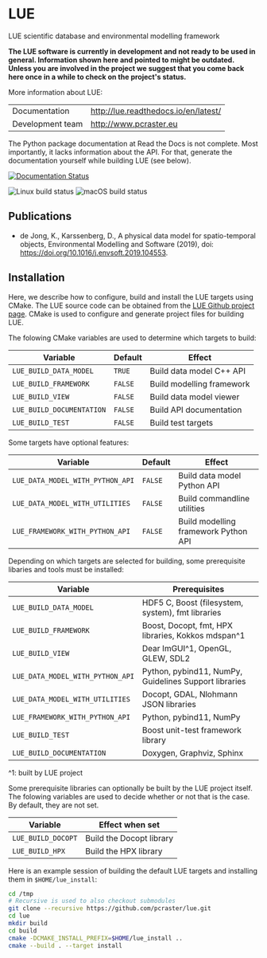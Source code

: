 # LUE
LUE scientific database and environmental modelling framework

**The LUE software is currently in development and not ready to be used
in general. Information shown here and pointed to might be
outdated. Unless you are involved in the project we suggest that you come
back here once in a while to check on the project's status.**


More information about LUE:

|                  |                                      |
| -----------------|--------------------------------------|
| Documentation    | http://lue.readthedocs.io/en/latest/ |
| Development team | http://www.pcraster.eu               |

The Python package documentation at Read the Docs is not complete. Most
importantly, it lacks information about the API. For that, generate the
documentation yourself while building LUE (see below).

[![Documentation Status](https://readthedocs.org/projects/docs/badge/)](https://lue.readthedocs.io/en/latest)

![Linux build status](https://github.com/pcraster/lue/workflows/Linux%20CI/badge.svg)
![macOS build status](https://github.com/pcraster/lue/workflows/macOS%20CI/badge.svg)


## Publications
- de Jong, K., Karssenberg, D., A physical data model for spatio-temporal
objects, Environmental Modelling and Software (2019), doi:
https://doi.org/10.1016/j.envsoft.2019.104553.


## Installation
Here, we describe how to configure, build and install the LUE
targets using CMake. The LUE source code can be obtained from the [LUE
Github project page](https://github.com/pcraster/lue). CMake is used to
configure and generate project files for building LUE.

The folowing CMake variables are used to determine which targets to build:

| Variable | Default | Effect |
| -------- | ------  | ------ |
| `LUE_BUILD_DATA_MODEL` | `TRUE` | Build data model C++ API |
| `LUE_BUILD_FRAMEWORK` | `FALSE` | Build modelling framework |
| `LUE_BUILD_VIEW` | `FALSE` | Build data model viewer |
| `LUE_BUILD_DOCUMENTATION` | `FALSE` | Build API documentation |
| `LUE_BUILD_TEST` | `FALSE` | Build test targets |

Some targets have optional features:

| Variable | Default | Effect |
| -------- | ------  | ------ |
| `LUE_DATA_MODEL_WITH_PYTHON_API` | `FALSE` | Build data model Python API |
| `LUE_DATA_MODEL_WITH_UTILITIES` | `FALSE` | Build commandline utilities |
| `LUE_FRAMEWORK_WITH_PYTHON_API` | `FALSE` | Build modelling framework Python API |

Depending on which targets are selected for building, some prerequisite
libaries and tools must be installed:

| Variable | Prerequisites |
| -------- | ------------- |
| `LUE_BUILD_DATA_MODEL` | HDF5 C, Boost (filesystem, system), fmt libraries |
| `LUE_BUILD_FRAMEWORK` | Boost, Docopt, fmt, HPX libraries, Kokkos mdspan^1 |
| `LUE_BUILD_VIEW` | Dear ImGUI^1, OpenGL, GLEW, SDL2 |
| `LUE_DATA_MODEL_WITH_PYTHON_API` | Python, pybind11, NumPy, Guidelines Support libraries |
| `LUE_DATA_MODEL_WITH_UTILITIES` | Docopt, GDAL, Nlohmann JSON libraries |
| `LUE_FRAMEWORK_WITH_PYTHON_API` | Python, pybind11, NumPy |
| `LUE_BUILD_TEST` | Boost unit-test framework library |
| `LUE_BUILD_DOCUMENTATION` | Doxygen, Graphviz, Sphinx |

^1: built by LUE project

Some prerequisite libraries can optionally be built by the LUE project
itself. The folowing variables are used to decide whether or not that
is the case. By default, they are not set.

| Variable | Effect when set |
| -------- | --------------- |
| `LUE_BUILD_DOCOPT` | Build the Docopt library |
| `LUE_BUILD_HPX` | Build the HPX library |


Here is an example session of building the default LUE targets and installing them in `$HOME/lue_install`:

```bash
cd /tmp
# Recursive is used to also checkout submodules
git clone --recursive https://github.com/pcraster/lue.git
cd lue
mkdir build
cd build
cmake -DCMAKE_INSTALL_PREFIX=$HOME/lue_install ..
cmake --build . --target install
```
